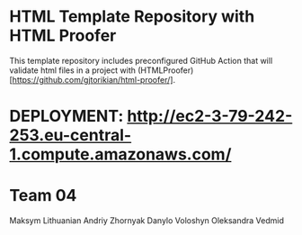 # HTML Template Repository with HTML Proofer

This template repository includes preconfigured GitHub Action that will validate html files in a project with (HTMLProofer) [https://github.com/gjtorikian/html-proofer/].

# DEPLOYMENT: http://ec2-3-79-242-253.eu-central-1.compute.amazonaws.com/
# Team 04
Maksym Lithuanian
Andriy Zhornyak
Danylo Voloshyn
Oleksandra Vedmid 
